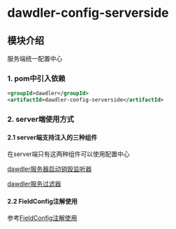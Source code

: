 # dawdler-config-serverside

## 模块介绍

服务端统一配置中心

### 1. pom中引入依赖

```xml
<groupId>dawdler</groupId>
<artifactId>dawdler-config-serverside</artifactId>
```

### 2. server端使用方式

#### 2.1 server端支持注入的三种组件

在server端只有这两种组件可以使用配置中心

[dawdler服务器启动销毁监听器](../../dawdler-server/README.md#3-dawdler服务器启动销毁监听器)

[dawdler服务过滤器](../../dawdler-server/README.md#4-dawdler服务过滤器)

#### 2.2 FieldConfig注解使用

参考[FieldConfig注解使用](../dawdler-config-core/README.md#4-FieldConfig注解使用)
